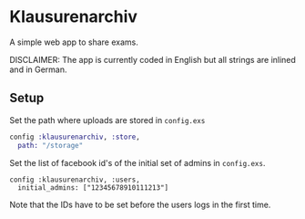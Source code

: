 # Klausurenarchiv
A simple web app to share exams.

DISCLAIMER: The app is currently coded in English but all strings are inlined and in German.

## Setup

Set the path where uploads are stored in `config.exs`
```elixir
config :klausurenarchiv, :store,
  path: "/storage"
```

Set the list of facebook id's of the initial set of admins in `config.exs`.
```
config :klausurenarchiv, :users,
  initial_admins: ["12345678910111213"]
```
Note that the IDs have to be set before the users logs in the first time.
